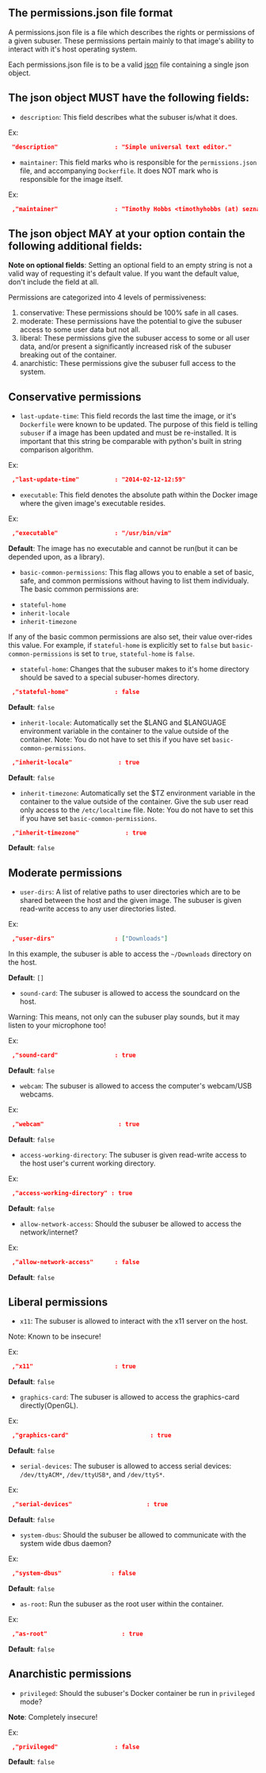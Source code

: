 The permissions.json file format
-------------------------------

A permissions.json file is a file which describes the rights or permissions of a given subuser.  These permissions pertain mainly to that image's ability to interact with it's host operating system.

Each permissions.json file is to be a valid [json](http://www.ecma-international.org/publications/files/ECMA-ST/ECMA-404.pdf) file containing a single json object.

The json object MUST have the following fields:
-----------------------------------------

 * `description`: This field describes what the subuser is/what it does.

  Ex:

  ````json
   "description"                : "Simple universal text editor."
  ````

 * `maintainer`: This field marks who is responsible for the `permissions.json` file, and accompanying `Dockerfile`.  It does NOT mark who is responsible for the image itself.

  Ex:
  
  ````json
   ,"maintainer"                : "Timothy Hobbs <timothyhobbs (at) seznam dot cz>"
  ````

The json object MAY at your option contain the following additional fields:
---------------------------------------------------------------------------

**Note on optional fields**: Setting an optional field to an empty string is not a valid way of requesting it's default value.  If you want the default value, don't include the field at all.

Permissions are categorized into 4 levels of permissiveness:

 1. conservative: These permissions should be 100% safe in all cases.
 2. moderate: These permissions have the potential to give the subuser access to some user data but not all.
 3. liberal: These permissions give the subuser access to some or all user data, and/or present a significantly increased risk of the subuser breaking out of the container.
 4. anarchistic: These permissions give the subuser full access to the system.

Conservative permissions
------------------------

 * `last-update-time`: This field records the last time the image, or it's `Dockerfile` were known to be updated.  The purpose of this field is telling `subuser` if a image has been updated and must be re-installed.  It is important that this string be comparable with python's built in string comparison algorithm.

  Ex:

  ````json
   ,"last-update-time"          : "2014-02-12-12:59"
  ````

 * `executable`: This field denotes the absolute path within the Docker image where the given image's executable resides.

  Ex:

  ````json
   ,"executable"                : "/usr/bin/vim"
  ````

 **Default**: The image has no executable and cannot be run(but it can be depended upon, as a library).

 * `basic-common-permissions`: This flag allows you to enable a set of basic, safe, and common permissions without having to list them individualy.  The basic common permissions are:

  - `stateful-home`
  - `inherit-locale`
  - `inherit-timezone`

  If any of the basic common permissions are also set, their value over-rides this value.  For example, if `stateful-home` is explicitly set to `false` but `basic-common-permissions` is set to `true`, `stateful-home` is `false`.

 * `stateful-home`: Changes that the subuser makes to it's home directory should be saved to a special subuser-homes directory.

  ````json
   ,"stateful-home"             : false
  ````

  **Default**: `false`

 * `inherit-locale`: Automatically set the $LANG and $LANGUAGE environment variable in the container to the value outside of the container. Note: You do not have to set this if you have set `basic-common-permissions`.

  ````json
   ,"inherit-locale"             : true
  ````

  **Default**: `false`

 * `inherit-timezone`: Automatically set the $TZ environment variable in the container to the value outside of the container.  Give the sub user read only access to the `/etc/localtime` file. Note: You do not have to set this if you have set `basic-common-permissions`.

  ````json
   ,"inherit-timezone"             : true
  ````

  **Default**: `false`

Moderate permissions
--------------------

 * `user-dirs`: A list of relative paths to user directories which are to be shared between the host and the given image. The subuser is given read-write access to any user directories listed.

  Ex:

  ````json
   ,"user-dirs"                 : ["Downloads"]
  ````

  In this example, the subuser is able to access the `~/Downloads` directory on the host. 


  **Default**: `[]`

 * `sound-card`:  The subuser is allowed to access the soundcard on the host.

Warning: This means, not only can the subuser play sounds, but it may listen to your microphone too!

  Ex:

  ````json
   ,"sound-card"                : true
  ````

  **Default**: `false`

 * `webcam`: The subuser is allowed to access the computer's webcam/USB webcams.

  Ex:

  ````json
   ,"webcam"                     : true
  ````

  **Default**: `false`

 * `access-working-directory`: The subuser is given read-write access to the host user's current working directory.

  Ex:

  ````json
   ,"access-working-directory" : true
  ````

  **Default**: `false`

 * `allow-network-access`: Should the subuser be allowed to access the network/internet?

  Ex:

  ````json
   ,"allow-network-access"      : false
  ````

  **Default**: `false`

Liberal permissions
-------------------

 * `x11`: The subuser is allowed to interact with the x11 server on the host.

  Note: Known to be insecure!

  Ex:

  ````json
   ,"x11"                       : true
  ````

  **Default**: `false`

 * `graphics-card`: The subuser is allowed to access the graphics-card directly(OpenGL).

  Ex:

  ````json
   ,"graphics-card"                       : true
  ````

  **Default**: `false`

 * `serial-devices`: The subuser is allowed to access serial devices: `/dev/ttyACM*`, `/dev/ttyUSB*`, and `/dev/ttyS*`.

  Ex:

  ````json
   ,"serial-devices"                     : true
  ````

  **Default**: `false`

 * `system-dbus`: Should the subuser be allowed to communicate with the system wide dbus daemon?

  Ex:

  ````json
   ,"system-dbus"              : false
  ````

  **Default**: `false`

 * `as-root`: Run the subuser as the root user within the container.

 Ex:

 ````json
  ,"as-root"                     : true
 ````

 **Default**: `false`

Anarchistic permissions
-----------------------

 * `privileged`: Should the subuser's Docker container be run in `privileged` mode?

  **Note**: Completely insecure!

  Ex:

  ````json
   ,"privileged"                : false
  ````

  **Default**: `false`
